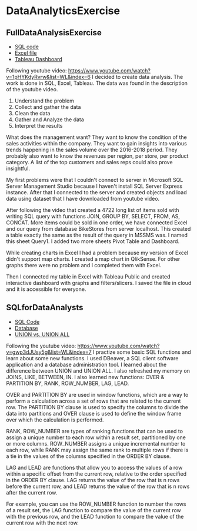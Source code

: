 # DataAnalyticsExercise
## FullDataAnalysisExercise

* [SQL code](https://github.com/rokzupan1/fulldataanalysisexercise/blob/main/SQLQuery2.sql)
* [Excel file](https://github.com/rokzupan1/fulldataanalysisexercise/blob/main/ItemsSalesList.xlsx)
* [Tableau Dashboard](https://public.tableau.com/views/ExecutiveDashboard_16755197372350/Dashboard1?:language=en-US&:display_count=n&:origin=viz_share_link)

Following youtube video: https://www.youtube.com/watch?v=1pHYKdyRvrw&list=WL&index=6
I decided to create data analysis. The work is done in SQL, Excel, Tableau.
The data was found in the description of the youtube video.

1. Understand the problem
2. Collect and gather the data
3. Clean the data
4. Gather and Analyze the data
5. Interpret the results

What does the management want?
They want to know the condition of the sales activities within the company.
They want to gain insights into various trends happening in the sales volume
over the 2016-2018 period. They probably also want to know the revenues per
region, per store, per product category. A list of the top 
customers and sales reps could also prove insightful. 

My first problems were that I couldn't connect to server in Microsoft SQL Server
Management Studio because I haven't install SQL Server Express instance. After that
I connected to the server and created objects and load data using dataset that I have
downloaded from youtube video. 

After following the video that created a 4722 long list of items sold with writing
SQL query with functions JOIN, GROUP BY, SELECT, FROM, AS, CONCAT. More items
could be sold in one order, we have connected Excel and our query from database
BikeStores from server localhost. This created a table exactly the same as the
result of the query in MSSMS was. I named this sheet Query1. I added two more sheets
Pivot Table and Dashboard.

While creating charts in Excel I had a problem because my version of Excel didn't
support map charts. I created a map chart in QlikSense. For other graphs there were
no problem and I completed them with Excel. 

Then I connected my table in Excel with Tableau Public and created interactive dashboard
with graphs and filters/slicers. I saved the file in cloud and it is accessible for
everyone. 

## SQLforDataAnalysts
* [SQL Code](https://github.com/rokzupan1/DataAnalyticsExercise/blob/main/SQLforDataAnalyst.sql)
* [Database](https://github.com/rokzupan1/DataAnalyticsExercise/blob/main/SQLite%20Test.db)
* [UNION vs. UNION ALL](https://github.com/rokzupan1/DataAnalyticsExercise/blob/main/UnionVsUnionAll.PNG)

Following the youtube video: https://www.youtube.com/watch?v=gwp3dJUsy5g&list=WL&index=7
I practize some basic SQL functions and learn about some new functions.
I used DBeaver, a SQL client software application and a database administration tool.
I learned about the difference between UNION and UNION ALL. I also refreshed my memory
on JOINS, LIKE, BETWEEN, IN. I also learned new functions: OVER & PARTITION BY, RANK,
ROW_NUMBER, LAG, LEAD.

OVER and PARTITION BY are used in window functions, which are a way to perform a calculation 
across a set of rows that are related to the current row. The PARTITION BY clause is used to 
specify the columns to divide the data into partitions and OVER clause is used to define the 
window frame over which the calculation is performed.

RANK, ROW_NUMBER are types of ranking functions that can be used to assign a unique number 
to each row within a result set, partitioned by one or more columns. ROW_NUMBER assigns a 
unique incremental number to each row, while RANK may assign the same rank to multiple rows 
if there is a tie in the values of the columns specified in the ORDER BY clause.

LAG and LEAD are functions that allow you to access the values of a row within a specific 
offset from the current row, relative to the order specified in the ORDER BY clause. LAG 
returns the value of the row that is n rows before the current row, and LEAD returns the 
value of the row that is n rows after the current row.

For example, you can use the ROW_NUMBER function to number the rows of a result set, the 
LAG function to compare the value of the current row with the previous row, and the LEAD 
function to compare the value of the current row with the next row.
